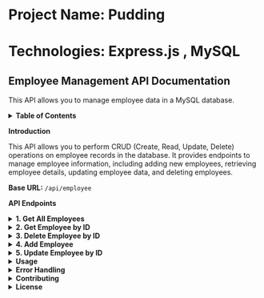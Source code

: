 # Project Name: Pudding
# Technologies: Express.js , MySQL 

## Employee Management API Documentation

This API allows you to manage employee data in a MySQL database.

<details>
  <summary><strong>Table of Contents</strong></summary>

  - [Introduction](#introduction)
  - [API Endpoints](#api-endpoints)
    - [1. Get All Employees](#1-get-all-employees)
    - [2. Get Employee by ID](#2-get-employee-by-id)
    - [3. Delete Employee by ID](#3-delete-employee-by-id)
    - [4. Add Employee](#4-add-employee)
    - [5. Update Employee by ID](#5-update-employee-by-id)
  - [Usage](#usage)
  - [Error Handling](#error-handling)
  - [Contributing](#contributing)
  - [License](#license)

</details>


<strong>Introduction</strong>

This API allows you to perform CRUD (Create, Read, Update, Delete) operations on employee records in the database. It provides endpoints to manage employee information, including adding new employees, retrieving employee details, updating employee data, and deleting employees.

**Base URL:** `/api/employee`


<strong>API Endpoints</strong>

<details>
  <summary><strong>1. Get All Employees</strong></summary>

  - **Endpoint:** `GET /`

  **Description:** Retrieve a list of all employees.

  **Request:**

  - Method: GET
  - URL: `/api/employee/`

  **Response:**

  - Status Code: 200 OK
  - Response Body:
    ```json
    [
      {
        "id": 1,
        "name": "John Doe",
        "employee_code": "EMP001",
        "salary": 50000
      },
      // More employee objects...
    ]
</details>


<details>
  <summary><strong>2. Get Employee by ID</strong></summary>

  - **Endpoint:** `GET /:id`

  **Description:** Retrieve a single employee by their ID.

  **Request:**

  - Method: GET
  - URL: `/api/employee/:id`

  **Response:**

  - Status Code: 200 OK
  - Response Body(if found):
    ```json
    [
      {
        "id": 1,
        "name": "John Doe",
        "employee_code": "EMP001",
        "salary": 50000
      },
      // More employee objects...
    ]
    ```
  - Status Code: 404 Not Found (if employee is not found)
  - Response Body(if not found):
      ```json
      {
        "error": "404! No record found with id: <id>"
      }
      ```
</details>


<details>
  <summary><strong>3. Delete Employee by ID</strong></summary>

  - **Endpoint:** `DELETE /:id`

  **Description:** Delete an employee by their ID.

  **Request:**

  - Method: DELETE
  - URL: /api/employee/:id
  - URL Parameters:
    - id (integer): The unique identifier of the employee.

  **Response:**

  - Status Code: 200 OK (if employee is deleted)
  - Response Body(if found):
    ```json
    {
      "Deleted Successfully"
    }
    ```
  - Status Code: 400 Bad Request (if employee is not found)
  - Response Body(if not found):
      ```json
      {
        "error": "Sorry! id: <id> not found to delete"
      }
      ```
</details>


<details>
  <summary><strong>4. Add Employee</strong></summary>

  - **Endpoint:** `POST /`

  **Description:** Add a new employee.

  **Request:**

 - Method: POST
 - URL: `/api/employee/`
 - Request body (JSON): 
   ``` json

    {
      "name": "Jane Smith",
      "employee_code": "EMP002",
      "salary": 60000
    }

   ```
 
  **Response:**

  - Status Code: 201 Created (if employee is added successfully)
  - Response Body(if found):
    ```json
    {
      "Employee Added Successfully"
    }
    ```
  - Status Code: 400 Bad Request (if employee already exists)
  - Response Body:
      ```json
      {
        "Sorry! Employee Creation Failed."
      }
      ```
</details>

<details>
  <summary><strong>5. Update Employee by ID</strong></summary>

  - **Endpoint:** `PUT /:id`

  **Description:** Update an employee's information by their ID.

  **Request:**

  - Method: PUT
  - URL: /api/employee/:id
  - URL Parameters:
  - id (integer): The unique identifier of the employee.
  - Request Body (JSON):
   ``` json

    {
      "name": "Updated Name",
      "employee_code": "EMP002",
      "salary": 70000
    }

   ```
 
  **Response:**

  - Status Code: 200 OK (if employee is updated successfully)
  - Response Body:
    ```json
    {
      "Employee Updated Successfully"
    }
    ```
  - Status Code: 400 Bad Request (if employee is not found or update fails)
  - Response Body:
      ```json
      {
        "Sorry! Employee Updating failed"
      }
      ```
</details>


<details>
  <summary><strong>Usage</strong></summary>
  To use this API, make HTTP requests to the provided endpoints. You can use tools like curl, Postman, or write code in your preferred programming language to interact with the API.
</details>


<details>
  <summary><strong>Error Handling</strong></summary>
  The API returns appropriate HTTP status codes and error messages for various scenarios, such as not finding a resource or encountering a validation error.
</details>


<details>
  <summary><strong>Contributing</strong></summary>
  Contributions are welcome! If you'd like to contribute to this project, please fork the repository and create a pull request with your changes.
  </details>

<details>
  <summary><strong>License</strong></summary>
  This project is licensed under the MIT License.
</details>


